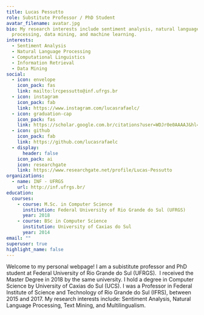 ```yaml
---
title: Lucas Pessutto
role: Substitute Professor / PhD Student
avatar_filename: avatar.jpg
bio: My research interests include sentiment analysis, natural language
  processing, data mining, and machine learning.
interests:
  - Sentiment Analysis
  - Natural Language Processing
  - Computational Linguistics
  - Information Retrieval
  - Data Mining
social:
  - icon: envelope
    icon_pack: fas
    link: mailto:lrcpessutto@inf.ufrgs.br
  - icon: instagram
    icon_pack: fab
    link: https://www.instagram.com/lucasrafaelc/
  - icon: graduation-cap
    icon_pack: fas
    link: https://scholar.google.com.br/citations?user=WDJr0e0AAAAJ&hl=pt-BR
  - icon: github
    icon_pack: fab
    link: https://github.com/lucasrafaelc
  - display:
      header: false
    icon_pack: ai
    icon: researchgate
    link: https://www.researchgate.net/profile/Lucas-Pessutto
organizations:
  - name: INF - UFRGS
    url: http://inf.ufrgs.br/
education:
  courses:
    - course: M.Sc. in Computer Science
      institution: Federal University of Rio Grande do Sul (UFRGS)
      year: 2018
    - course: BSc in Computer Science
      institution: University of Caxias do Sul
      year: 2014
email: ""
superuser: true
highlight_name: false
---
```

Welcome to my personal webpage! I am a subistitute professor and PhD student at Federal University of Rio Grande do Sul (UFRGS).  I received the Master Degree in 2018 by the same university. I hold a degree in Computer Science by University of Caxias do Sul (UCS). I was a Professor in Federal Institute of Science and Technology of Rio Grande do Sul (IFRS), between 2015 and 2017. My research interests include: Sentiment Analysis, Natural Language Processing, Text Mining, and Multilingualism.